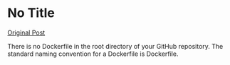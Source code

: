 # No Title

[Original Post](https://discourse.onlinedegree.iitm.ac.in/t/171141/208)

<p>There is no Dockerfile in the root directory of your GitHub repository. The standard naming convention for a Dockerfile is Dockerfile.</p>